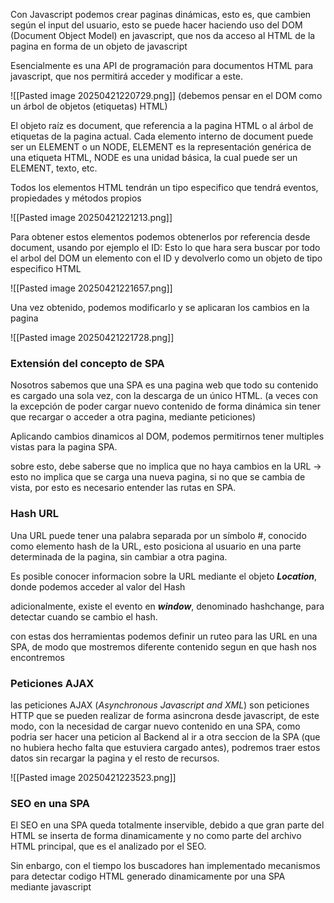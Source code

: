 Con Javascript podemos crear paginas dinámicas, esto es, que cambien según el input del usuario, esto se puede hacer haciendo uso del DOM (Document
Object Model) en javascript, que nos da acceso al HTML de la pagina en forma de un objeto de javascript

Esencialmente es una API de programación para documentos HTML para javascript, que nos permitirá acceder y modificar a este.


![[Pasted image 20250421220729.png]]
(debemos pensar en el DOM como un árbol de objetos (etiquetas) HTML)

El objeto raíz es document, que referencia a la pagina HTML o al árbol de etiquetas de la pagina actual.
Cada elemento interno de document puede ser un ELEMENT o un NODE, ELEMENT es la representación genérica de una etiqueta HTML, NODE es una unidad básica, la cual puede ser un ELEMENT, texto, etc.

Todos los elementos HTML tendrán un tipo especifico que tendrá eventos, propiedades y métodos propios

![[Pasted image 20250421221213.png]]

Para obtener estos elementos podemos obtenerlos por referencia desde document, usando por ejemplo el ID:
Esto lo que hara sera buscar por todo el arbol del DOM un elemento con el ID y devolverlo como un objeto de tipo especifico HTML

![[Pasted image 20250421221657.png]]

Una vez obtenido, podemos modificarlo y se aplicaran los cambios en la pagina 

![[Pasted image 20250421221728.png]]

### Extensión del concepto de SPA

Nosotros sabemos que una SPA es una pagina web que todo su contenido es cargado una sola vez, con la descarga de un único HTML. (a veces con la excepción de poder cargar nuevo contenido de forma dinámica sin tener que recargar o acceder a otra pagina, mediante peticiones)

Aplicando cambios dinamicos al DOM, podemos permitirnos tener multiples vistas para la pagina SPA.

sobre esto, debe saberse que no implica que no haya cambios en la URL -> esto no implica que se carga una nueva pagina, si no que se cambia de vista, por esto es necesario entender las rutas en SPA.

### Hash URL 

Una URL puede tener una palabra separada por un símbolo #, conocido como elemento hash de la URL, esto posiciona al usuario en una parte determinada de la pagina, sin cambiar a otra pagina.

Es posible conocer informacion sobre la URL mediante el objeto ***Location***, donde podemos acceder al valor del Hash

adicionalmente, existe el evento en ***window***, denominado hashchange, para detectar cuando se cambio el hash.

con estas dos herramientas podemos definir un ruteo para las URL en una SPA, de modo que mostremos diferente contenido segun en que hash nos encontremos

### Peticiones AJAX 

las peticiones AJAX (_Asynchronous Javascript and XML_) son peticiones HTTP que se pueden realizar de forma asincrona desde javascript, de este modo, con la necesidad de cargar nuevo contenido en una SPA, como podria ser hacer una peticion al Backend al ir a otra seccion de la SPA (que no hubiera hecho falta que estuviera cargado antes), podremos traer estos datos sin recargar la pagina y el resto de recursos.

![[Pasted image 20250421223523.png]]

### SEO en una SPA

El SEO en una SPA queda totalmente inservible, debido a que gran parte del HTML se inserta de forma dinamicamente y no como parte del archivo HTML principal, que es el analizado por el SEO.

Sin enbargo, con el tiempo los buscadores han implementado mecanismos para detectar codigo HTML generado dinamicamente por una SPA mediante javascript




